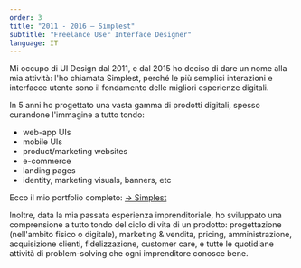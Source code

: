 ```yaml
---
order: 3
title: "2011 - 2016 — Simplest"
subtitle: "Freelance User Interface Designer"
language: IT
---
```


Mi occupo di UI Design dal 2011, e dal 2015 ho deciso di dare un nome alla mia attivit&agrave;: l&#39;ho chiamata Simplest, perch&eacute; le pi&ugrave; semplici interazioni e interfacce utente sono il fondamento delle migliori esperienze digitali.</p><p>In 5 anni ho progettato una vasta gamma di prodotti digitali, spesso curandone l&#39;immagine a tutto tondo:</p><ul><li>web-app UIs</li><li>mobile UIs</li><li>product/marketing websites</li><li>e-commerce</li><li>landing pages</li><li>identity, marketing visuals, banners, etc</li></ul><p>Ecco il mio portfolio completo: <a href="/archive/simplest/">&rarr; Simplest</a></p><p>Inoltre, data la mia passata esperienza imprenditoriale, ho sviluppato una comprensione a tutto tondo del ciclo di vita di un prodotto: progettazione (nell&#39;ambito fisico o digitale), marketing &amp; vendita, pricing, amministrazione, acquisizione clienti, fidelizzazione, customer care, e tutte le quotidiane attivit&agrave; di problem-solving che ogni imprenditore conosce bene.
